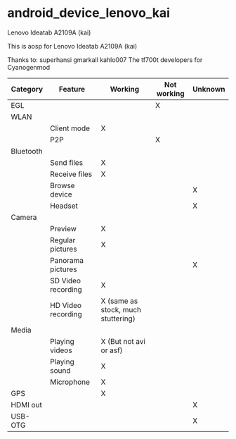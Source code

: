 android_device_lenovo_kai
=========================

Lenovo Ideatab A2109A (kai)

This is aosp for Lenovo Ideatab A2109A (kai)

Thanks to:
superhansi
gmarkall
kahlo007
The tf700t developers for Cyanogenmod

|Category |Feature |Working |Not working |Unknown |
--|--------|--------|------------|--------|
|EGL | ||X | | |
|WLAN | || | |
|  |Client mode |X | | |
|  |P2P | |X |
|Bluetooth | | | |
|  |Send files |X | | |
|  |Receive files |X | | |
|  |Browse device | | |X |
|  |Headset | | |X |
|Camera | | | | |
|  |Preview |X | | |
|  |Regular pictures |X | | |
|  |Panorama pictures | | |X |
|  |SD Video recording |X | | |
|  |HD Video recording |X (same as stock, much stuttering) | | |
|Media | | | | |
|  |Playing videos |X (But not avi or asf) | | |
|  |Playing sound |X | | |
|  |Microphone |X | | |
|GPS | |X | | |
|HDMI out | | | |X |
|USB-OTG | | | |X |

